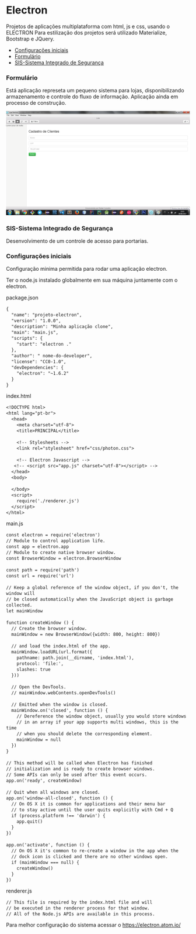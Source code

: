# Electron
Projetos de aplicações multiplataforma com html, js e css, usando o ELECTRON
Para estilização dos projetos será utilizado Materialize, Bootstrap e JQuery.

 - [Configurações iniciais](#configurações-iniciais)
 - [Formulário](#formulário)
 - [SIS-Sistema Integrado de Segurança](#sis-sistema-integrado-de-segurança)

### Formulário

Está aplicação represeta um pequeno sistema para lojas, disponibilizando armazenamento e controle do fluxo de informação.
Aplicação ainda em processo de construção.


<img src="https://github.com/rafaelcarvalhocaetano/Electron/blob/master/formulario/img/formulario.png">

### SIS-Sistema Integrado de Segurança
Desenvolvimento de um controle de acesso para portarias.


### Configurações iniciais

Configuração minima permitida para rodar uma aplicação electron.

Ter o node.js instalado globalmente em sua máquina juntamente com o electron.

package.json
```
{
  "name": "projeto-electron",
  "version": "1.0.0",
  "description": "Minha aplicação clone",
  "main": "main.js",
  "scripts": {
    "start": "electron ."
  },
  "author": " nome-do-developer",
  "license": "CC0-1.0",
  "devDependencies": {
    "electron": "~1.6.2"
  }
}
```
index.html
```
<!DOCTYPE html>
<html lang="pt-br">
  <head>
    <meta charset="utf-8">
    <title>PRINCIPAL</title>

    <!-- Stylesheets -->
    <link rel="stylesheet" href="css/photon.css">

    <!-- Electron Javascript -->
   <!-- <script src="app.js" charset="utf-8"></script> -->
  </head>
  <body>
   
  </body>
  <script>
    require('./renderer.js')
  </script>
</html>
```
main.js
```
const electron = require('electron')
// Module to control application life.
const app = electron.app
// Module to create native browser window.
const BrowserWindow = electron.BrowserWindow

const path = require('path')
const url = require('url')

// Keep a global reference of the window object, if you don't, the window will
// be closed automatically when the JavaScript object is garbage collected.
let mainWindow

function createWindow () {
  // Create the browser window.
  mainWindow = new BrowserWindow({width: 800, height: 800})

  // and load the index.html of the app.
  mainWindow.loadURL(url.format({
    pathname: path.join(__dirname, 'index.html'),
    protocol: 'file:',
    slashes: true
  }))

  // Open the DevTools.
  // mainWindow.webContents.openDevTools()

  // Emitted when the window is closed.
  mainWindow.on('closed', function () {
    // Dereference the window object, usually you would store windows
    // in an array if your app supports multi windows, this is the time
    // when you should delete the corresponding element.
    mainWindow = null
  })
}

// This method will be called when Electron has finished
// initialization and is ready to create browser windows.
// Some APIs can only be used after this event occurs.
app.on('ready', createWindow)

// Quit when all windows are closed.
app.on('window-all-closed', function () {
  // On OS X it is common for applications and their menu bar
  // to stay active until the user quits explicitly with Cmd + Q
  if (process.platform !== 'darwin') {
    app.quit()
  }
})

app.on('activate', function () {
  // On OS X it's common to re-create a window in the app when the
  // dock icon is clicked and there are no other windows open.
  if (mainWindow === null) {
    createWindow()
  }
})
```
renderer.js
```
// This file is required by the index.html file and will
// be executed in the renderer process for that window.
// All of the Node.js APIs are available in this process.

```
Para melhor configuração do sistema acessar o https://electron.atom.io/


